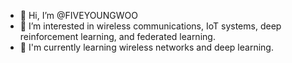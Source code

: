 - 👋 Hi, I’m @FIVEYOUNGWOO
- 👀 I’m interested in wireless communications, IoT systems, deep reinforcement learning, and federated learning.
- 🌱 I'm currently learning wireless networks and deep learning.

<!---
FIVEYOUNGWOO/FIVEYOUNGWOO is a ✨ special ✨ repository because its `README.md` (this file) appears on your GitHub profile.
You can click the Preview link to take a look at your changes.
--->
